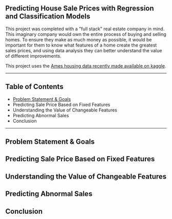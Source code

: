 ## Predicting House Sale Prices with Regression and Classification Models

This project was completed with a "full stack" real estate company in mind. This imaginary company would own the entire process of buying and selling homes. To ensure they make as much money as possible, it would be important for them to know what features of a home create the greatest sales prices, and using data analysis they can better understand the value of different improvements. 

This project uses the [Ames housing data recently made available on kaggle](https://www.kaggle.com/c/house-prices-advanced-regression-techniques).

---

## Table of Contents
* [Problem Statement & Goals](#problem-statement--goals) 
* Predicting Sale Price Based on Fixed Features
* Understanding the Value of Changeable Features
* Predicting Abnormal Sales
* Conclusion

---

## Problem Statement & Goals

## Predicting Sale Price Based on Fixed Features

## Understanding the Value of Changeable Features

## Predicting Abnormal Sales

## Conclusion
